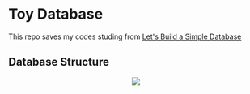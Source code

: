 # Toy Database

This repo saves my codes studing from [Let's Build a Simple Database](https://cstack.github.io/db_tutorial/)

## Database Structure

<div align=center><img src="https://gitee.com/MiaoHN/PictureMap/raw/master/img/20220118104852.png"/></div>
